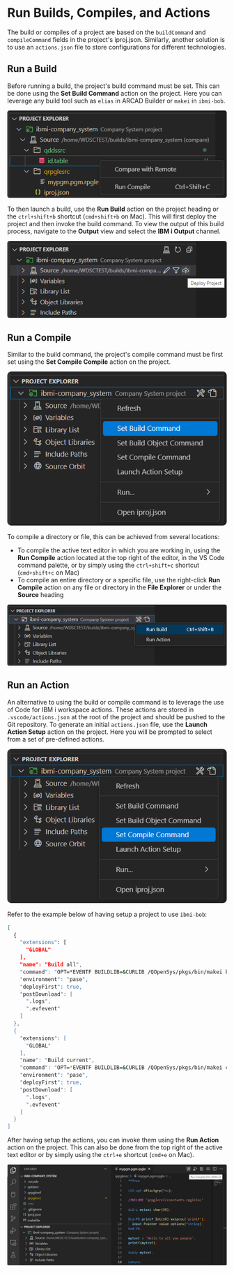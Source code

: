 # Run Builds, Compiles, and Actions

The build or compiles of a project are based on the `buildCommand` and `compileCommand` fields in the project's iproj.json. Similarly, another solution is to use an `actions.json` file to store configurations for different technologies.

## Run a Build

Before running a build, the project's build command must be set. This can be done using the **Set Build Command** action on the project. Here you can leverage any build tool such as `elias` in ARCAD Builder or `makei` in `ibmi-bob`.

![Set Build Command](../../assets/ProjectExplorer_09.png)

To then launch a build, use the **Run Build** action on the project heading or the `ctrl+shift+b` shortcut (`cmd+shift+b` on Mac). This will first deploy the project and then invoke the build command. To view the output of this build process, navigate to the **Output** view and select the **IBM i Output** channel.

![Run Build](../../assets/ProjectExplorer_10.png)

## Run a Compile

Similar to the build command, the project's compile command must be first set using the **Set Compile Compile** action on the project.

![Set Build Command](../../assets/ProjectExplorer_11.png)

To compile a directory or file, this can be achieved from several locations:

- To compile the active text editor in which you are working in, using the **Run Compile** action located at the top right of the editor, in the VS Code command palette, or by simply using the `ctrl+shift+c` shortcut (`cmd+shift+c` on Mac)
- To compile an entire directory or a specific file, use the right-click **Run Compile** action on any file or directory in the **File Explorer** or under the **Source** heading

![Run Compile](../../assets/ProjectExplorer_12.png)

## Run an Action

An alternative to using the build or compile command is to leverage the use of Code for IBM i workspace actions. These actions are stored in `.vscode/actions.json` at the root of the project and should be pushed to the Git repository. To generate an initial `actions.json` file, use the **Launch Action Setup** action on the project. Here you will be prompted to select from a set of pre-defined actions.

![Launch Action Setup](../../assets/ProjectExplorer_13.png)

Refer to the example below of having setup a project to use `ibmi-bob`:

```bash
[
  {
    "extensions": [
      "GLOBAL"
    ],
    "name": "Build all",
    "command": "OPT=*EVENTF BUILDLIB=&CURLIB /QOpenSys/pkgs/bin/makei build",
    "environment": "pase",
    "deployFirst": true,
    "postDownload": [
      ".logs",
      ".evfevent"
    ]
  },
  {
    "extensions": [
      "GLOBAL"
    ],
    "name": "Build current",
    "command": "OPT=*EVENTF BUILDLIB=&CURLIB /QOpenSys/pkgs/bin/makei compile -f {filename}",
    "environment": "pase",
    "deployFirst": true,
    "postDownload": [
      ".logs",
      ".evfevent"
    ]
  }
]
```

After having setup the actions, you can invoke them using the **Run Action** action on the project. This can also be done from the top right of the active text editor or by simply using the `ctrl+e` shortcut (`cmd+e` on Mac).

![Run Action](../../assets/ProjectExplorer_14.png)
